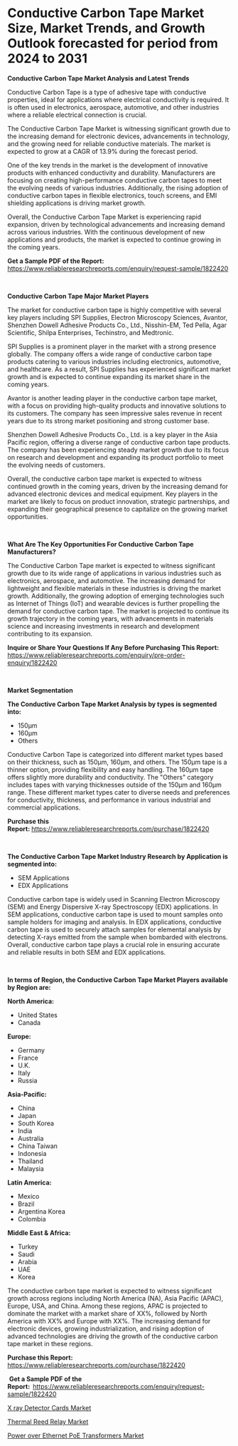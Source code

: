 <p><h1>Conductive Carbon Tape Market Size, Market Trends, and Growth Outlook forecasted for period from 2024 to 2031</h1></p><p><strong>Conductive Carbon Tape Market Analysis and Latest Trends</strong></p>
<p><p>Conductive Carbon Tape is a type of adhesive tape with conductive properties, ideal for applications where electrical conductivity is required. It is often used in electronics, aerospace, automotive, and other industries where a reliable electrical connection is crucial.</p><p>The Conductive Carbon Tape Market is witnessing significant growth due to the increasing demand for electronic devices, advancements in technology, and the growing need for reliable conductive materials. The market is expected to grow at a CAGR of 13.9% during the forecast period.</p><p>One of the key trends in the market is the development of innovative products with enhanced conductivity and durability. Manufacturers are focusing on creating high-performance conductive carbon tapes to meet the evolving needs of various industries. Additionally, the rising adoption of conductive carbon tapes in flexible electronics, touch screens, and EMI shielding applications is driving market growth.</p><p>Overall, the Conductive Carbon Tape Market is experiencing rapid expansion, driven by technological advancements and increasing demand across various industries. With the continuous development of new applications and products, the market is expected to continue growing in the coming years.</p></p>
<p><strong>Get a Sample PDF of the Report:&nbsp;</strong> <a href="https://www.reliableresearchreports.com/enquiry/request-sample/1822420">https://www.reliableresearchreports.com/enquiry/request-sample/1822420</a></p>
<p>&nbsp;</p>
<p><strong>Conductive Carbon Tape Major Market Players</strong></p>
<p><p>The market for conductive carbon tape is highly competitive with several key players including SPI Supplies, Electron Microscopy Sciences, Avantor, Shenzhen Dowell Adhesive Products Co., Ltd., Nisshin-EM, Ted Pella, Agar Scientific, Shilpa Enterprises, Techinstro, and Medtronic. </p><p>SPI Supplies is a prominent player in the market with a strong presence globally. The company offers a wide range of conductive carbon tape products catering to various industries including electronics, automotive, and healthcare. As a result, SPI Supplies has experienced significant market growth and is expected to continue expanding its market share in the coming years. </p><p>Avantor is another leading player in the conductive carbon tape market, with a focus on providing high-quality products and innovative solutions to its customers. The company has seen impressive sales revenue in recent years due to its strong market positioning and strong customer base.</p><p>Shenzhen Dowell Adhesive Products Co., Ltd. is a key player in the Asia Pacific region, offering a diverse range of conductive carbon tape products. The company has been experiencing steady market growth due to its focus on research and development and expanding its product portfolio to meet the evolving needs of customers.</p><p>Overall, the conductive carbon tape market is expected to witness continued growth in the coming years, driven by the increasing demand for advanced electronic devices and medical equipment. Key players in the market are likely to focus on product innovation, strategic partnerships, and expanding their geographical presence to capitalize on the growing market opportunities.</p></p>
<p>&nbsp;</p>
<p><strong>What Are The Key Opportunities For Conductive Carbon Tape Manufacturers?</strong></p>
<p><p>The Conductive Carbon Tape market is expected to witness significant growth due to its wide range of applications in various industries such as electronics, aerospace, and automotive. The increasing demand for lightweight and flexible materials in these industries is driving the market growth. Additionally, the growing adoption of emerging technologies such as Internet of Things (IoT) and wearable devices is further propelling the demand for conductive carbon tape. The market is projected to continue its growth trajectory in the coming years, with advancements in materials science and increasing investments in research and development contributing to its expansion.</p></p>
<p><strong>Inquire or Share Your Questions If Any Before Purchasing This Report:</strong> <a href="https://www.reliableresearchreports.com/enquiry/pre-order-enquiry/1822420">https://www.reliableresearchreports.com/enquiry/pre-order-enquiry/1822420</a></p>
<p>&nbsp;</p>
<p><strong>Market Segmentation</strong></p>
<p><strong>The Conductive Carbon Tape Market Analysis by types is segmented into:</strong></p>
<p><ul><li>150µm</li><li>160µm</li><li>Others</li></ul></p>
<p><p>Conductive Carbon Tape is categorized into different market types based on their thickness, such as 150µm, 160µm, and others. The 150µm tape is a thinner option, providing flexibility and easy handling. The 160µm tape offers slightly more durability and conductivity. The "Others" category includes tapes with varying thicknesses outside of the 150µm and 160µm range. These different market types cater to diverse needs and preferences for conductivity, thickness, and performance in various industrial and commercial applications.</p></p>
<p><strong>Purchase this Report:&nbsp;</strong><a href="https://www.reliableresearchreports.com/purchase/1822420">https://www.reliableresearchreports.com/purchase/1822420</a></p>
<p>&nbsp;</p>
<p><strong>The Conductive Carbon Tape Market Industry Research by Application is segmented into:</strong></p>
<p><ul><li>SEM Applications</li><li>EDX Applications</li></ul></p>
<p><p>Conductive carbon tape is widely used in Scanning Electron Microscopy (SEM) and Energy Dispersive X-ray Spectroscopy (EDX) applications. In SEM applications, conductive carbon tape is used to mount samples onto sample holders for imaging and analysis. In EDX applications, conductive carbon tape is used to securely attach samples for elemental analysis by detecting X-rays emitted from the sample when bombarded with electrons. Overall, conductive carbon tape plays a crucial role in ensuring accurate and reliable results in both SEM and EDX applications.</p></p>
<p>&nbsp;</p>
<p><strong>In terms of Region, the Conductive Carbon Tape Market Players available by Region are:</strong></p>
<p>
    <p> <strong> North America: </strong>
        <ul>
            <li>United States</li>
            <li>Canada</li>
        </ul>
        </p> 
    <p> <strong> Europe: </strong>
        <ul>
            <li>Germany</li>
            <li>France</li>
            <li>U.K.</li>
            <li>Italy</li>
            <li>Russia</li>
        </ul>
        </p> 
    <p> <strong> Asia-Pacific: </strong>
        <ul>
            <li>China</li>
            <li>Japan</li>
            <li>South Korea</li>
            <li>India</li>
            <li>Australia</li>
            <li>China Taiwan</li>
            <li>Indonesia</li>
            <li>Thailand</li>
            <li>Malaysia</li>
        </ul>
        </p> 
    <p> <strong> Latin America: </strong>
        <ul>
            <li>Mexico</li>
            <li>Brazil</li>
            <li>Argentina Korea</li>
            <li>Colombia</li>
        </ul>
        </p> 
    <p> <strong> Middle East & Africa: </strong>
        <ul>
            <li>Turkey</li>
            <li>Saudi</li>
            <li>Arabia</li>
            <li>UAE</li>
            <li>Korea</li>
        </ul>
    </p>
    </p>
<p><p>The conductive carbon tape market is expected to witness significant growth across regions including North America (NA), Asia Pacific (APAC), Europe, USA, and China. Among these regions, APAC is projected to dominate the market with a market share of XX%, followed by North America with XX% and Europe with XX%. The increasing demand for electronic devices, growing industrialization, and rising adoption of advanced technologies are driving the growth of the conductive carbon tape market in these regions.</p></p>
<p><strong>Purchase this Report: </strong><a href="https://www.reliableresearchreports.com/purchase/1822420">https://www.reliableresearchreports.com/purchase/1822420</a></p>
<p>&nbsp;<strong>Get a Sample PDF of the Report:&nbsp;&nbsp;</strong><a href="https://www.reliableresearchreports.com/enquiry/request-sample/1822420">https://www.reliableresearchreports.com/enquiry/request-sample/1822420</a></p>
<p><strong></strong></p>
<p><p><a href="https://view.publitas.com/reportprime-1/x-ray-detector-cards-market-size-evaluating-its-market-trends-growth-and-projections-2023-2030/">X ray Detector Cards Market</a></p><p><a href="https://view.publitas.com/reportprime-1/thermal-reed-relay-market-research-report-the-key-to-successful-business-strategy-forecasted-for-period-from-2023-2030/">Thermal Reed Relay Market</a></p><p><a href="https://view.publitas.com/reportprime-1/power-over-ethernet-poe-transformers-market-insights-market-players-and-forecast-till-2030/">Power over Ethernet PoE Transformers Market</a></p></p>